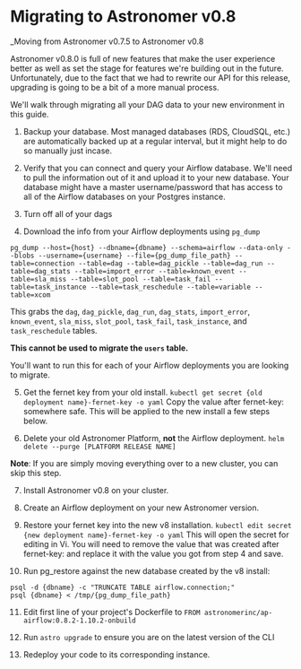 # Migrating to Astronomer v0.8
_Moving from Astronomer v0.7.5 to Astronomer v0.8

Astronomer v0.8.0 is full of new features that make the user experience better as well as set the stage for features we're building out in the future. Unfortunately, due to the fact that we had to rewrite our API for this release, upgrading is going to be a bit of a more manual process.

We'll walk through migrating all your DAG data to your new environment in this guide.


1) Backup your database.
Most managed databases (RDS, CloudSQL, etc.) are automatically backed up at a regular interval, but it might help to do so manually just incase.

2) Verify that you can connect and query your Airflow database.
We'll need to pull the information out of it and upload it to your new database. Your database might have a master username/password that has access to all of the Airflow databases on your Postgres instance.  

3) Turn off all of your dags

4) Download the info from your Airflow deployments using `pg_dump`

```
pg_dump --host={host} --dbname={dbname} --schema=airflow --data-only --blobs --username={username} --file={pg_dump_file_path} --table=connection --table=dag --table=dag_pickle --table=dag_run --table=dag_stats --table=import_error --table=known_event --table=sla_miss --table=slot_pool --table=task_fail --table=task_instance --table=task_reschedule --table=variable --table=xcom
```

This grabs the `dag`, `dag_pickle`, `dag_run`, `dag_stats`, `import_error`, `known_event`, `sla_miss`, `slot_pool`, `task_fail`, `task_instance`, and `task_reschedule` tables.

**This cannot be used to migrate the `users` table.**

You'll want to run this for each of your Airflow deployments you are looking to migrate.

5) Get the fernet key from your old install. 
`kubectl get secret {old deployment name}-fernet-key -o yaml`
Copy the value after fernet-key: somewhere safe. This will be applied to the new install a few steps below.

6) Delete your old Astronomer Platform, **not** the Airflow deployment.
`helm delete --purge [PLATFORM RELEASE NAME]`

**Note**: If you are simply moving everything over to a new cluster, you can skip this step.

7) Install Astronomer v0.8 on your cluster.

8) Create an Airflow deployment on your new Astronomer version.

9) Restore your fernet key into the new v8 installation. `kubectl edit secret {new deployment name}-fernet-key -o yaml` This will open the secret for editing in Vi. You will need to remove the value that was created after fernet-key: and replace it with the value you got from step 4 and save. 

10) Run pg_restore against the new database created by the v8 install:
```
psql -d {dbname} -c "TRUNCATE TABLE airflow.connection;"
psql {dbname} < /tmp/{pg_dump_file_path}  
```

11) Edit first line of your project's Dockerfile to `FROM astronomerinc/ap-airflow:0.8.2-1.10.2-onbuild`

12) Run `astro upgrade` to ensure you are on the latest version of the CLI

13) Redeploy your code to its corresponding instance.
